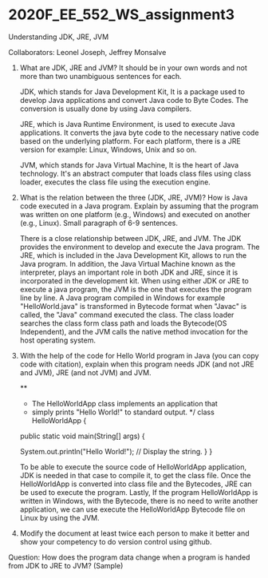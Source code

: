 # 2020F_EE_552_WS_assignment3
Understanding JDK, JRE, JVM

Collaborators: Leonel Joseph, Jeffrey Monsalve
 

1. What are JDK, JRE and JVM? It should be in your own words and not more than two unambiguous sentences for each.

   JDK, which stands for Java Development Kit, It is a package used to develop Java applications and convert Java code to Byte Codes. The conversion is usually done by    using Java compilers.

   JRE, which is Java Runtime Environment, is used to execute Java applications. It converts the java byte code to the necessary native code based on the underlying    platform. For each platform, there is a JRE version for example: Linux, Windows, Unix and so on.

   JVM, which stands for Java Virtual Machine, It is the heart of Java technology. It's an abstract computer that loads class files using class loader, executes the    class file using the execution engine.


2. What is the relation between the three (JDK, JRE, JVM)? How is Java code executed in a Java program. Explain by assuming that the program was written on one platform (e.g., Windows) and executed on another (e.g., Linux). Small paragraph of 6-9 sentences.

   There is a close relationship between JDK, JRE, and JVM. The JDK provides the environment to develop and execute the Java program. The JRE, which is included in the    Java Development Kit, allows to run the Java program. In addition, the Java Virtual Machine known as the interpreter, plays an important role in both JDK and JRE,    since it is incorporated in the development kit. When using either JDK or JRE to execute a java program, the JVM is the one that executes the program line by line.    A Java program compiled in Windows for example "HelloWorld.java" is transformed in Bytecode format when "Javac" is called, the "Java" command executed the class.    The class loader searches the class form class path and loads the Bytecode(OS Independent), and the JVM calls the native method invocation for the host operating    system.


3. With the help of the code for Hello World program in Java (you can copy code with citation), explain when this program needs JDK (and not JRE and JVM), JRE (and not JVM) and JVM.

    **
    * The HelloWorldApp class implements an application that
    * simply prints "Hello World!" to standard output.
    */
    class HelloWorldApp {

    public static void main(String[] args) {

    System.out.println("Hello World!"); // Display the string.
        }
     }

    To be able to execute the source code of HelloWorldApp application, JDK is needed   in that case to compile it, to get the class file. Once the HelloWorldApp is        converted into class file and the Bytecodes, JRE can be used to execute the program. Lastly, If the program HelloWorldApp is written in Windows, with the            Bytecode, there is no need to write another application, we can use execute the HelloWorldApp Bytecode file on Linux by using the JVM. 


4. Modify the document at least twice each person to make it better and show your competency to do version control using github.



Question: How does the program data change when a program is handed from JDK to JRE to JVM? (Sample)
